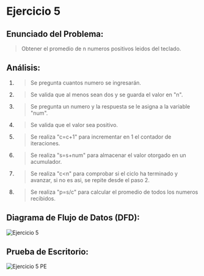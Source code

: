 # Ejercicio 5

## Enunciado del Problema:
> Obtener el promedio de n numeros positivos leidos del teclado.

## Análisis:
1. > Se pregunta cuantos numero se ingresarán.
2. > Se valida que al menos sean dos y se guarda el valor en "n".
3. > Se pregunta un numero y la respuesta se le asigna a la variable "num".
4. > Se valida que el valor sea positivo.
5. > Se realiza "c=c+1" para incrementar en 1 el contador de iteraciones.
6. > Se realiza "s=s+num" para almacenar el valor otorgado en un acumulador.
7. > Se realiza "c<n" para comprobar si el ciclo ha terminado y avanzar, si no es asi, se repite desde el paso 2.
8. > Se realiza "p=s/c" para calcular el promedio de todos los numeros recibidos.
   
## Diagrama de Flujo de Datos (DFD):
![Ejercicio 5](https://github.com/IvancitoMint/ICI-Portafolio_Parcial1/assets/145072070/3b4f8cb1-33c6-48f4-b812-dc87e8b04e0d)

## Prueba de Escritorio:
![Ejercicio 5 PE](https://github.com/IvancitoMint/ICI-Portafolio_Parcial1/assets/145072070/0021afe1-4eee-407d-b486-6f714342cac7)
